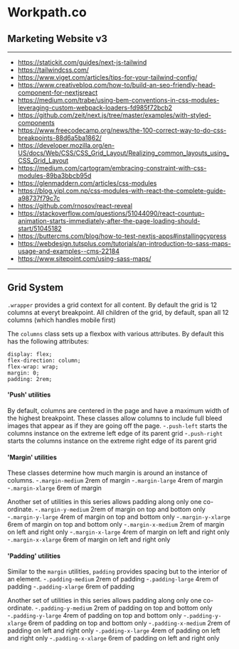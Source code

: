 # Workpath.co
## Marketing Website v3
------------
- https://statickit.com/guides/next-js-tailwind
- https://tailwindcss.com/
- https://www.viget.com/articles/tips-for-your-tailwind-config/
- https://www.creativebloq.com/how-to/build-an-seo-friendly-head-component-for-nextjsreact
- https://medium.com/trabe/using-bem-conventions-in-css-modules-leveraging-custom-webpack-loaders-fd985f72bcb2
- https://github.com/zeit/next.js/tree/master/examples/with-styled-components
- https://www.freecodecamp.org/news/the-100-correct-way-to-do-css-breakpoints-88d6a5ba1862/
- https://developer.mozilla.org/en-US/docs/Web/CSS/CSS_Grid_Layout/Realizing_common_layouts_using_CSS_Grid_Layout
- https://medium.com/cartogram/embracing-constraint-with-css-modules-89ba3bbcb95d
- https://glenmaddern.com/articles/css-modules
- https://blog.yipl.com.np/css-modules-with-react-the-complete-guide-a98737f79c7c
- https://github.com/rnosov/react-reveal
- https://stackoverflow.com/questions/51044090/react-countup-animation-starts-immediately-after-the-page-loading-should-start/51045182
- https://buttercms.com/blog/how-to-test-nextjs-apps#installingcypress
- https://webdesign.tutsplus.com/tutorials/an-introduction-to-sass-maps-usage-and-examples--cms-22184
- https://www.sitepoint.com/using-sass-maps/

---

## Grid System
`.wrapper` provides a grid context for all content. By default the grid is 12 columns at everyt breakpoint. All children of the grid, by default, span all 12 columns (which handles mobile first)

The `columns` class sets up a flexbox with various attributes. By default this has the following attributes:

```
display: flex;
flex-direction: column;
flex-wrap: wrap;
margin: 0;
padding: 2rem;
```

#### 'Push' utilities
By default, columns are centered in the page and have a maximum width of the highest breakpoint. These classes allow columns to include full bleed images that appear as if they are going off the page.
-`.push-left` starts the columns instance on the extreme left edge of its parent grid
-`.push-right` starts the columns instance on the extreme right edge of its parent grid

#### 'Margin' utilities
These classes determine how much margin is around an instance of columns.
-`.margin-medium` 2rem of margin
-`.margin-large` 4rem of margin
-`.margin-xlarge` 6rem of margin

Another set of utilities in this series allows padding along only one co-ordinate.
-`.margin-y-medium` 2rem of margin on top and bottom only
-`.margin-y-large` 4rem of margin on top and bottom only
-`.margin-y-xlarge` 6rem of margin on top and bottom only
-`.margin-x-medium` 2rem of margin on left and right only
-`.margin-x-large` 4rem of margin on left and right only
-`.margin-x-xlarge` 6rem of margin on left and right only

#### 'Padding' utilities
Similar to the `margin` utilities, `padding` provides spacing but to the interior of an element.
-`.padding-medium` 2rem of padding
-`.padding-large` 4rem of padding
-`.padding-xlarge` 6rem of padding

Another set of utilities in this series allows padding along only one co-ordinate.
-`.padding-y-medium` 2rem of padding on top and bottom only
-`.padding-y-large` 4rem of padding on top and bottom only
-`.padding-y-xlarge` 6rem of padding on top and bottom only
-`.padding-x-medium` 2rem of padding on left and right only
-`.padding-x-large` 4rem of padding on left and right only
-`.padding-x-xlarge` 6rem of padding on left and right only

